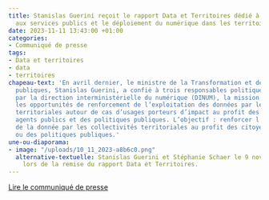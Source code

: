 ```yaml
---
title: Stanislas Guerini reçoit le rapport Data et Territoires dédié à renforcer l’accès
  aux services publics et le déploiement du numérique dans les territoires
date: 2023-11-11 13:43:00 +01:00
categories:
- Communiqué de presse
tags:
- Data et territoires
- data
- territoires
chapeau-text: 'En avril dernier, le ministre de la Transformation et de la Fonction
  publiques, Stanislas Guerini, a confié à trois responsables politiques, appuyés
  par la direction interministérielle du numérique (DINUM), la mission d’identifier
  les opportunités de renforcement de l’exploitation des données par les collectivités
  territoriales autour de cas d’usages porteurs d’impact au profit des citoyens, des
  agents publics et des politiques publiques. L’objectif : renforcer l’utilisation
  de la donnée par les collectivités territoriales au profit des citoyens, des agents
  ou des politiques publiques.'
une-ou-diaporama:
- image: "/uploads/10_11_2023-a8b6c0.png"
  alternative-textuelle: Stanislas Guerini et Stéphanie Schaer le 9 novembre 2023
    lors de la remise du rapport Data et Territoires.
---
```


<div class="lien-important"><p><a href="https://preprod.numerique.gouv.fr/espace-presse/stanislas-guerini-recoit-le-rapport-data-et-territoires-dedie-a-renforcer-lacces-aux-services-publics-et-le-deploiement-du-numerique-dans-les-territoires/">Lire le communiqué de presse</a></p></div>